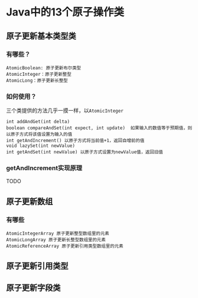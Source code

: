# Java中的13个原子操作类

## 原子更新基本类型类

### 有哪些？

```
AtomicBoolean: 原子更新布尔类型
AtomicInteger：原子更新整型
AtomicLong：原子更新长整型
```

### 如何使用？

三个类提供的方法几乎一摸一样，以`AtomicInteger`

```
int addAndGet(int delta)
boolean compareAndSet(int expect, int update)  如果输入的数值等于预期值，则以原子方式将该值设置为输入的值
int getAndIncrement() 以原子方式将当前值+1，返回自增前的值
void lazySet(int newValue)
int getAndSet(int newValue) 以原子方式设置为newValue值，返回旧值
```

### getAndIncrement实现原理

TODO

## 原子更新数组

### 有哪些

```
AtomicIntegerArray 原子更新整型数组里的元素
AtomicLongArray 原子更新长整型数组里的元素
AtomicReferenceArray 原子更新引用类型数组里的元素
```



## 原子更新引用类型



## 原子更新字段类